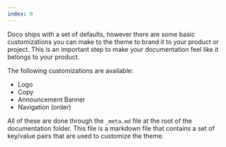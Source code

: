 ```yaml
---
index: 0
---
```


Doco ships with a set of defaults, however there are some basic customizations you can make to the theme to brand it to your product or project. This is an important step to make your documentation feel like it belongs to your product.

The following customizations are available:
- Logo
- Copy
- Announcement Banner
- Navigation (order)

All of these are done through the `_meta.md` file at the root of the documentation folder. This file is a markdown file that contains a set of key/value pairs that are used to customize the theme.